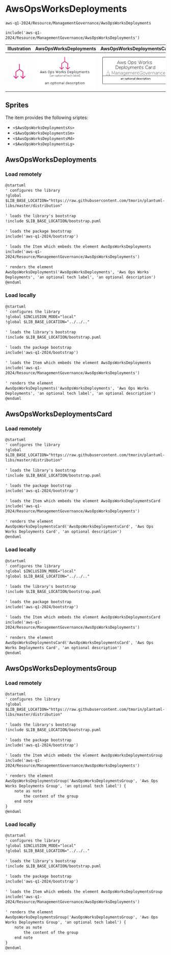 # AwsOpsWorksDeployments


```text
aws-q1-2024/Resource/ManagementGovernance/AwsOpsWorksDeployments
```

```text
include('aws-q1-2024/Resource/ManagementGovernance/AwsOpsWorksDeployments')
```



| Illustration | AwsOpsWorksDeployments | AwsOpsWorksDeploymentsCard | AwsOpsWorksDeploymentsGroup |
| :---: | :---: | :---: | :---: |
| ![illustration for Illustration](../../../aws-q1-2024/Resource/ManagementGovernance/AwsOpsWorksDeployments.png) | ![illustration for AwsOpsWorksDeployments](../../../aws-q1-2024/Resource/ManagementGovernance/AwsOpsWorksDeployments.Local.png) | ![illustration for AwsOpsWorksDeploymentsCard](../../../aws-q1-2024/Resource/ManagementGovernance/AwsOpsWorksDeploymentsCard.Local.png) | ![illustration for AwsOpsWorksDeploymentsGroup](../../../aws-q1-2024/Resource/ManagementGovernance/AwsOpsWorksDeploymentsGroup.Local.png) |



## Sprites
The item provides the following sriptes:

- `<$AwsOpsWorksDeploymentsXs>`
- `<$AwsOpsWorksDeploymentsSm>`
- `<$AwsOpsWorksDeploymentsMd>`
- `<$AwsOpsWorksDeploymentsLg>`





## AwsOpsWorksDeployments

### Load remotely
```plantuml
@startuml
' configures the library
!global $LIB_BASE_LOCATION="https://raw.githubusercontent.com/tmorin/plantuml-libs/master/distribution"

' loads the library's bootstrap
!include $LIB_BASE_LOCATION/bootstrap.puml

' loads the package bootstrap
include('aws-q1-2024/bootstrap')

' loads the Item which embeds the element AwsOpsWorksDeployments
include('aws-q1-2024/Resource/ManagementGovernance/AwsOpsWorksDeployments')

' renders the element
AwsOpsWorksDeployments('AwsOpsWorksDeployments', 'Aws Ops Works Deployments', 'an optional tech label', 'an optional description')
@enduml
```

### Load locally
```plantuml
@startuml
' configures the library
!global $INCLUSION_MODE="local"
!global $LIB_BASE_LOCATION="../../.."

' loads the library's bootstrap
!include $LIB_BASE_LOCATION/bootstrap.puml

' loads the package bootstrap
include('aws-q1-2024/bootstrap')

' loads the Item which embeds the element AwsOpsWorksDeployments
include('aws-q1-2024/Resource/ManagementGovernance/AwsOpsWorksDeployments')

' renders the element
AwsOpsWorksDeployments('AwsOpsWorksDeployments', 'Aws Ops Works Deployments', 'an optional tech label', 'an optional description')
@enduml
```

## AwsOpsWorksDeploymentsCard

### Load remotely
```plantuml
@startuml
' configures the library
!global $LIB_BASE_LOCATION="https://raw.githubusercontent.com/tmorin/plantuml-libs/master/distribution"

' loads the library's bootstrap
!include $LIB_BASE_LOCATION/bootstrap.puml

' loads the package bootstrap
include('aws-q1-2024/bootstrap')

' loads the Item which embeds the element AwsOpsWorksDeploymentsCard
include('aws-q1-2024/Resource/ManagementGovernance/AwsOpsWorksDeployments')

' renders the element
AwsOpsWorksDeploymentsCard('AwsOpsWorksDeploymentsCard', 'Aws Ops Works Deployments Card', 'an optional description')
@enduml
```

### Load locally
```plantuml
@startuml
' configures the library
!global $INCLUSION_MODE="local"
!global $LIB_BASE_LOCATION="../../.."

' loads the library's bootstrap
!include $LIB_BASE_LOCATION/bootstrap.puml

' loads the package bootstrap
include('aws-q1-2024/bootstrap')

' loads the Item which embeds the element AwsOpsWorksDeploymentsCard
include('aws-q1-2024/Resource/ManagementGovernance/AwsOpsWorksDeployments')

' renders the element
AwsOpsWorksDeploymentsCard('AwsOpsWorksDeploymentsCard', 'Aws Ops Works Deployments Card', 'an optional description')
@enduml
```

## AwsOpsWorksDeploymentsGroup

### Load remotely
```plantuml
@startuml
' configures the library
!global $LIB_BASE_LOCATION="https://raw.githubusercontent.com/tmorin/plantuml-libs/master/distribution"

' loads the library's bootstrap
!include $LIB_BASE_LOCATION/bootstrap.puml

' loads the package bootstrap
include('aws-q1-2024/bootstrap')

' loads the Item which embeds the element AwsOpsWorksDeploymentsGroup
include('aws-q1-2024/Resource/ManagementGovernance/AwsOpsWorksDeployments')

' renders the element
AwsOpsWorksDeploymentsGroup('AwsOpsWorksDeploymentsGroup', 'Aws Ops Works Deployments Group', 'an optional tech label') {
    note as note
        the content of the group
    end note
}
@enduml
```

### Load locally
```plantuml
@startuml
' configures the library
!global $INCLUSION_MODE="local"
!global $LIB_BASE_LOCATION="../../.."

' loads the library's bootstrap
!include $LIB_BASE_LOCATION/bootstrap.puml

' loads the package bootstrap
include('aws-q1-2024/bootstrap')

' loads the Item which embeds the element AwsOpsWorksDeploymentsGroup
include('aws-q1-2024/Resource/ManagementGovernance/AwsOpsWorksDeployments')

' renders the element
AwsOpsWorksDeploymentsGroup('AwsOpsWorksDeploymentsGroup', 'Aws Ops Works Deployments Group', 'an optional tech label') {
    note as note
        the content of the group
    end note
}
@enduml
```

